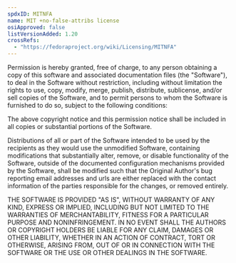 ```yaml
---
spdxID: MITNFA
name: MIT +no-false-attribs license
osiApproved: false
listVersionAdded: 1.20
crossRefs: 
  - "https://fedoraproject.org/wiki/Licensing/MITNFA"
---
```


Permission is hereby granted, free of charge, to any person obtaining a copy of this software and associated documentation files (the "Software"), to deal in the Software without restriction, including without limitation the rights to use, copy, modify, merge, publish, distribute, sublicense, and/or sell copies of the Software, and to permit persons to whom the Software is furnished to do so, subject to the following conditions:

The above copyright notice and this permission notice shall be included in all copies or substantial portions of the Software.

Distributions of all or part of the Software intended to be used by the recipients as they would use the unmodified Software, containing modifications that substantially alter, remove, or disable functionality of the Software, outside of the documented configuration mechanisms provided by the Software, shall be modified such that the Original Author's bug reporting email addresses and urls are either replaced with the contact information of the parties responsible for the changes, or removed entirely.

THE SOFTWARE IS PROVIDED "AS IS", WITHOUT WARRANTY OF ANY KIND, EXPRESS OR IMPLIED, INCLUDING BUT NOT LIMITED TO THE WARRANTIES OF MERCHANTABILITY, FITNESS FOR A PARTICULAR PURPOSE AND NONINFRINGEMENT. IN NO EVENT SHALL THE AUTHORS OR COPYRIGHT HOLDERS BE LIABLE FOR ANY CLAIM, DAMAGES OR OTHER LIABILITY, WHETHER IN AN ACTION OF CONTRACT, TORT OR OTHERWISE, ARISING FROM, OUT OF OR IN CONNECTION WITH THE SOFTWARE OR THE USE OR OTHER DEALINGS IN THE SOFTWARE.
